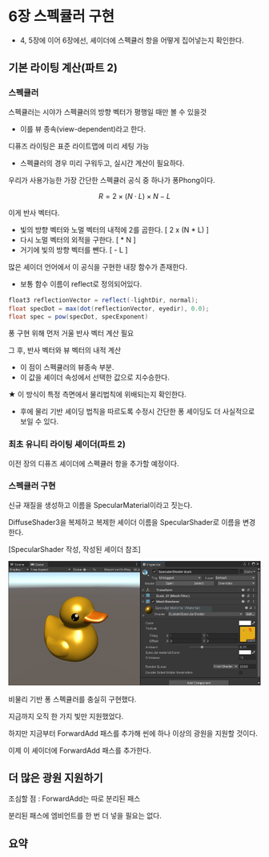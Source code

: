 # 6장 스펙큘러 구현



- 4, 5장에 이어 6장에선, 셰이더에 스펙큘러 항을 어떻게 집어넣는지 확인한다.



## 기본 라이팅 계산(파트 2)



### 스펙큘러

스펙큘러는 시야가 스펙큘러의 방향 벡터가 평행일 때만 볼 수 있을것

- 이를 뷰 종속(view-dependent)라고 한다.

디퓨즈 라이팅은 표준 라이트맵에 미리 세팅 가능

- 스펙큘러의 경우 미리 구워두고, 실시간 계산이 필요하다.

우리가 사용가능한 가장 간단한 스펙큘러 공식 중 하나가 퐁Phong이다.


$$
R = 2\times (N\cdot L)\times N - L
$$

이게 반사 벡터다.

- 빛의 방향 벡터와 노멀 벡터의 내적에 2를 곱한다. [ 2 x (N * L) ]
- 다시 노멀 벡터의 외적을 구한다. [ * N ]
- 거기에 빛의 방향 벡터를 뺀다. [ - L ]

많은 셰이더 언어에서 이 공식을 구현한 내장 함수가 존재한다.

- 보통 함수 이름이 reflect로 정의되어있다.

```C#
float3 reflectionVector = reflect(-lightDir, normal);
float specDot = max(dot(reflectionVector, eyedir), 0.0);
float spec = pow(specDot, specExponent)
```



퐁 구현 위해 먼저 거울 반사 벡터 계산 필요

그 후, 반사 벡터와 뷰 벡터의 내적 계산

- 이 점이 스펙큘러의 뷰종속 부분.
- 이 값을 셰이더 속성에서 선택한 값으로 지수승한다.

★ 이 방식이 특정 측면에서 물리법칙에 위배되는지 확인한다.

- 후에 물리 기반 셰이딩 법칙을 따르도록 수정시 간단한 퐁 셰이딩도 더 사실적으로 보일 수 있다.



### 최초 유니티 라이팅 셰이더(파트 2)

이전 장의 디퓨즈 셰이더에 스펙큘러 항을 추가할 예정이다.




### 스펙큘러 구현

신규 재질을 생성하고 이름을 SpecularMaterial이라고 짓는다.

DiffuseShader3을 복제하고 복제한 셰이더 이름을 SpecularShader로 이름을 변경한다.

[SpecularShader 작성, 작성된 셰이더 참조]



<p align="center">
    <img src="Images/Chap6/6장 SpecularShader 오리.PNG"/>
</p>



비물리 기반 퐁 스펙큘러를 충실히 구현했다.

지금까지 오직 한 가지 빛만 지원했었다.

하지만 지금부터 ForwardAdd 패스를 추가해 씬에 하나 이상의 광원을 지원할 것이다.

이제 이 셰이더에 ForwardAdd 패스를 추가한다.



## 더 많은 광원 지원하기

조심할 점 : ForwardAdd는 따로 분리된 패스

분리된 패스에 엠비언트를 한 번 더 넣을 필요는 없다.





## 요약